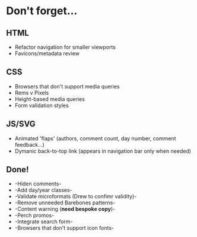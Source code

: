 # Don't forget...

## HTML
* Refactor navigation for smaller viewports
* Favicons/metadata review

## CSS
* Browsers that don't support media queries
* Rems v Pixels
* Height-based media queries
* Form validation styles

## JS/SVG
* Animated 'flaps' (authors, comment count, day number, comment feedback...)
* Dymanic back-to-top link (appears in navigation bar only when needed)

## Done!
* -Hiden comments-
* -Add day/year classes-
* -Validate microformats (Drew to confimr validity)-
* -Remove unneeded Barebones patterns-
* -Content warning (**need bespoke copy**)-
* -Perch promos-
* -Integrate search form-
* -Browsers that don't support icon fonts-